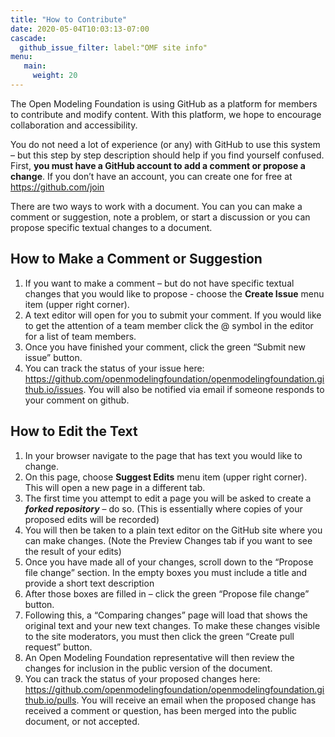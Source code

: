 ```yaml
---
title: "How to Contribute"
date: 2020-05-04T10:03:13-07:00
cascade:
  github_issue_filter: label:"OMF site info"
menu:		
   main:		
     weight: 20 
---
```


The Open Modeling Foundation is using GitHub as a platform for members to contribute and modify content. With this platform, we hope to encourage collaboration and accessibility.

You do not need a lot of experience (or any) with GitHub to use this system – but this step by step description should help if you find yourself confused. First, **you must have a GitHub account to add a comment or propose a change**. If you don’t have an account, you can create one for free at https://github.com/join

There are two ways to work with a document. You can you can make a comment or suggestion, note a problem, or start a discussion or you can propose specific textual changes to a document.


## How to Make a Comment or Suggestion
1. If you want to make a comment – but do not have specific textual changes that you would like to propose - choose the **Create Issue** menu item (upper right corner).
2. A text editor will open for you to submit your comment. If you would like to get the attention of a team member click the @ symbol in the editor for a list of team members.
3. Once you have finished your comment, click the green “Submit new issue” button. 
4. You can track the status of your issue here: https://github.com/openmodelingfoundation/openmodelingfoundation.github.io/issues. You will also be notified via email if someone responds to your comment on github.


## How to Edit the Text
1. In your browser navigate to the page that has text you would like to change.
2. On this page, choose **Suggest Edits** menu item (upper right corner). This will open a new page in a different tab.
3. The first time you attempt to edit a page you will be asked to create a ***forked repository*** – do so. (This is essentially where copies of your proposed edits will be recorded)
4. You will then be taken to a plain text editor on the GitHub site where you can make changes. (Note the Preview Changes tab if you want to see the result of your edits)
5. Once you have made all of your changes, scroll down to the “Propose file change” section. In the empty boxes you must include a title and provide a short text description
6. After those boxes are filled in – click the green “Propose file change” button.
7. Following this, a “Comparing changes” page will load that shows the original text and your new text changes. To make these changes visible to the site moderators, you must then click the green “Create pull request” button.
8. An Open Modeling Foundation representative will then review the changes for inclusion in the public version of the document. 
9. You can track the status of your proposed changes here: https://github.com/openmodelingfoundation/openmodelingfoundation.github.io/pulls. You will receive an email when the proposed change has received a comment or question, has been merged into the public document, or not accepted.
